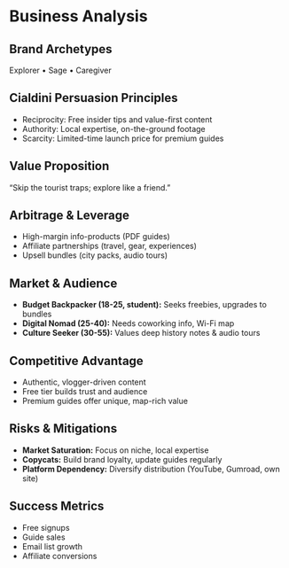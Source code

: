 # Business Analysis

## Brand Archetypes
Explorer • Sage • Caregiver

## Cialdini Persuasion Principles
- Reciprocity: Free insider tips and value-first content
- Authority: Local expertise, on-the-ground footage
- Scarcity: Limited-time launch price for premium guides

## Value Proposition
“Skip the tourist traps; explore like a friend.”

## Arbitrage & Leverage
- High-margin info-products (PDF guides)
- Affiliate partnerships (travel, gear, experiences)
- Upsell bundles (city packs, audio tours)

## Market & Audience
- **Budget Backpacker (18-25, student):** Seeks freebies, upgrades to bundles
- **Digital Nomad (25-40):** Needs coworking info, Wi-Fi map
- **Culture Seeker (30-55):** Values deep history notes & audio tours

## Competitive Advantage
- Authentic, vlogger-driven content
- Free tier builds trust and audience
- Premium guides offer unique, map-rich value

## Risks & Mitigations
- **Market Saturation:** Focus on niche, local expertise
- **Copycats:** Build brand loyalty, update guides regularly
- **Platform Dependency:** Diversify distribution (YouTube, Gumroad, own site)

## Success Metrics
- Free signups
- Guide sales
- Email list growth
- Affiliate conversions
